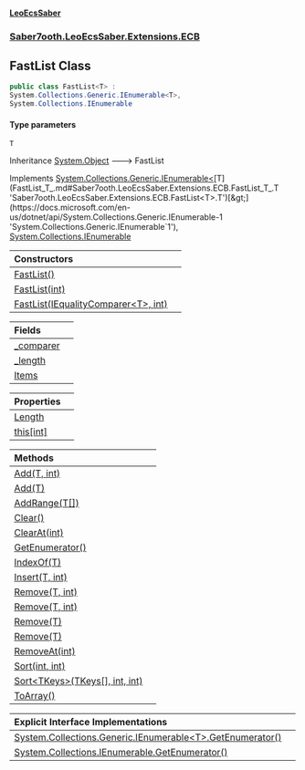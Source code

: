 #### [LeoEcsSaber](index.md 'index')
### [Saber7ooth.LeoEcsSaber.Extensions.ECB](Saber7ooth.LeoEcsSaber.Extensions.ECB.md 'Saber7ooth.LeoEcsSaber.Extensions.ECB')

## FastList<T> Class

```csharp
public class FastList<T> :
System.Collections.Generic.IEnumerable<T>,
System.Collections.IEnumerable
```
#### Type parameters

<a name='Saber7ooth.LeoEcsSaber.Extensions.ECB.FastList_T_.T'></a>

`T`

Inheritance [System.Object](https://docs.microsoft.com/en-us/dotnet/api/System.Object 'System.Object') &#129106; FastList<T>

Implements [System.Collections.Generic.IEnumerable&lt;](https://docs.microsoft.com/en-us/dotnet/api/System.Collections.Generic.IEnumerable-1 'System.Collections.Generic.IEnumerable`1')[T](FastList_T_.md#Saber7ooth.LeoEcsSaber.Extensions.ECB.FastList_T_.T 'Saber7ooth.LeoEcsSaber.Extensions.ECB.FastList<T>.T')[&gt;](https://docs.microsoft.com/en-us/dotnet/api/System.Collections.Generic.IEnumerable-1 'System.Collections.Generic.IEnumerable`1'), [System.Collections.IEnumerable](https://docs.microsoft.com/en-us/dotnet/api/System.Collections.IEnumerable 'System.Collections.IEnumerable')

| Constructors | |
| :--- | :--- |
| [FastList()](FastList_T_.FastList().md 'Saber7ooth.LeoEcsSaber.Extensions.ECB.FastList<T>.FastList()') | |
| [FastList(int)](FastList_T_.FastList(int).md 'Saber7ooth.LeoEcsSaber.Extensions.ECB.FastList<T>.FastList(int)') | |
| [FastList(IEqualityComparer&lt;T&gt;, int)](FastList_T_.FastList(IEqualityComparer_T_,int).md 'Saber7ooth.LeoEcsSaber.Extensions.ECB.FastList<T>.FastList(System.Collections.Generic.IEqualityComparer<T>, int)') | |

| Fields | |
| :--- | :--- |
| [_comparer](FastList_T_._comparer.md 'Saber7ooth.LeoEcsSaber.Extensions.ECB.FastList<T>._comparer') | |
| [_length](FastList_T_._length.md 'Saber7ooth.LeoEcsSaber.Extensions.ECB.FastList<T>._length') | |
| [Items](FastList_T_.Items.md 'Saber7ooth.LeoEcsSaber.Extensions.ECB.FastList<T>.Items') | |

| Properties | |
| :--- | :--- |
| [Length](FastList_T_.Length.md 'Saber7ooth.LeoEcsSaber.Extensions.ECB.FastList<T>.Length') | |
| [this[int]](FastList_T_.this[int].md 'Saber7ooth.LeoEcsSaber.Extensions.ECB.FastList<T>.this[int]') | |

| Methods | |
| :--- | :--- |
| [Add(T, int)](FastList_T_.Add(T,int).md 'Saber7ooth.LeoEcsSaber.Extensions.ECB.FastList<T>.Add(T, int)') | |
| [Add(T)](FastList_T_.Add(T).md 'Saber7ooth.LeoEcsSaber.Extensions.ECB.FastList<T>.Add(T)') | |
| [AddRange(T[])](FastList_T_.AddRange(T[]).md 'Saber7ooth.LeoEcsSaber.Extensions.ECB.FastList<T>.AddRange(T[])') | |
| [Clear()](FastList_T_.Clear().md 'Saber7ooth.LeoEcsSaber.Extensions.ECB.FastList<T>.Clear()') | |
| [ClearAt(int)](FastList_T_.ClearAt(int).md 'Saber7ooth.LeoEcsSaber.Extensions.ECB.FastList<T>.ClearAt(int)') | |
| [GetEnumerator()](FastList_T_.GetEnumerator().md 'Saber7ooth.LeoEcsSaber.Extensions.ECB.FastList<T>.GetEnumerator()') | |
| [IndexOf(T)](FastList_T_.IndexOf(T).md 'Saber7ooth.LeoEcsSaber.Extensions.ECB.FastList<T>.IndexOf(T)') | |
| [Insert(T, int)](FastList_T_.Insert(T,int).md 'Saber7ooth.LeoEcsSaber.Extensions.ECB.FastList<T>.Insert(T, int)') | |
| [Remove(T, int)](FastList_T_.Remove(T,int).md 'Saber7ooth.LeoEcsSaber.Extensions.ECB.FastList<T>.Remove(T, int)') | |
| [Remove(T, int)](FastList_T_.Remove(T,int).md 'Saber7ooth.LeoEcsSaber.Extensions.ECB.FastList<T>.Remove(T, int)') | |
| [Remove(T)](FastList_T_.Remove(T).md 'Saber7ooth.LeoEcsSaber.Extensions.ECB.FastList<T>.Remove(T)') | |
| [Remove(T)](FastList_T_.Remove(T).md 'Saber7ooth.LeoEcsSaber.Extensions.ECB.FastList<T>.Remove(T)') | |
| [RemoveAt(int)](FastList_T_.RemoveAt(int).md 'Saber7ooth.LeoEcsSaber.Extensions.ECB.FastList<T>.RemoveAt(int)') | |
| [Sort(int, int)](FastList_T_.Sort(int,int).md 'Saber7ooth.LeoEcsSaber.Extensions.ECB.FastList<T>.Sort(int, int)') | |
| [Sort&lt;TKeys&gt;(TKeys[], int, int)](FastList_T_.Sort_TKeys_(TKeys[],int,int).md 'Saber7ooth.LeoEcsSaber.Extensions.ECB.FastList<T>.Sort<TKeys>(TKeys[], int, int)') | |
| [ToArray()](FastList_T_.ToArray().md 'Saber7ooth.LeoEcsSaber.Extensions.ECB.FastList<T>.ToArray()') | |

| Explicit Interface Implementations | |
| :--- | :--- |
| [System.Collections.Generic.IEnumerable&lt;T&gt;.GetEnumerator()](FastList_T_.System.Collections.Generic.IEnumerable_T_.GetEnumerator().md 'Saber7ooth.LeoEcsSaber.Extensions.ECB.FastList<T>.System.Collections.Generic.IEnumerable<T>.GetEnumerator()') | |
| [System.Collections.IEnumerable.GetEnumerator()](FastList_T_.System.Collections.IEnumerable.GetEnumerator().md 'Saber7ooth.LeoEcsSaber.Extensions.ECB.FastList<T>.System.Collections.IEnumerable.GetEnumerator()') | |
